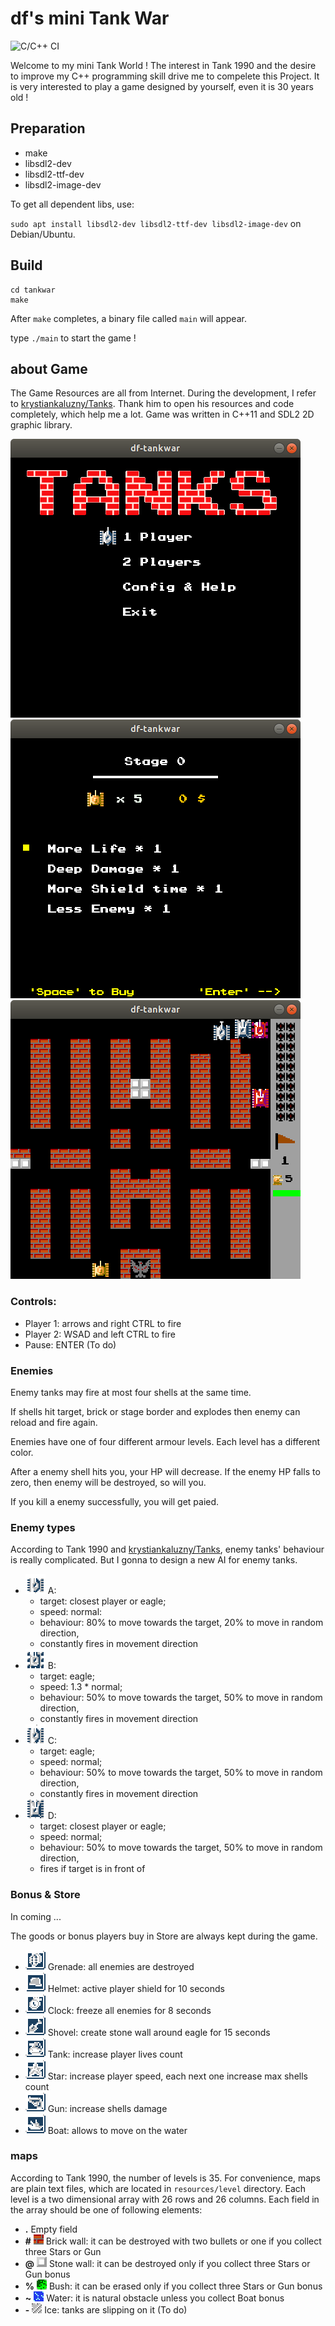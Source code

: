 # df's mini Tank War

![C/C++ CI](https://github.com/dingfen/TankWar/workflows/C/C++%20CI/badge.svg)

Welcome to my mini Tank World ! The interest in Tank 1990 and the desire to improve my C++ programming skill drive me to compelete this Project. It is very interested to play a game designed by yourself, even it is 30 years old !

## Preparation

 - make
 - libsdl2-dev
 - libsdl2-ttf-dev
 - libsdl2-image-dev

To get all dependent libs, use:

`sudo apt install libsdl2-dev libsdl2-ttf-dev libsdl2-image-dev` on Debian/Ubuntu.

## Build

```shell
cd tankwar
make
```

After `make` completes, a binary file called `main` will appear.

type `./main` to start the game !

## about Game

The Game Resources are all from Internet. During the development, I refer to [krystiankaluzny/Tanks](https://github.com/krystiankaluzny/Tanks). Thank him to open his resources and code completely, which help me a lot. Game was written in C++11 and SDL2 2D graphic library.

![Start menu](resources/img/start.png)
![Start Store](resources/img/start_1.png)
![Stage one](resources/img/stage_1.png)

### Controls:

 - Player 1: arrows and right CTRL to fire
 - Player 2: WSAD and left CTRL to fire
 - Pause: ENTER (To do)

### Enemies
Enemy tanks may fire at most four shells at the same time.

If shells hit target, brick or stage border and explodes then enemy can reload and fire again.

Enemies have one of four different armour levels. Each level has a different color.

After a enemy shell hits you, your HP will decrease.
If the enemy HP falls to zero, then enemy will be destroyed, so will you.

If you kill a enemy successfully, you will get paied.

### Enemy types

According to Tank 1990 and [krystiankaluzny/Tanks](https://github.com/krystiankaluzny/Tanks), enemy tanks' behaviour is really complicated. But I gonna to design a new AI for enemy tanks. 

 - ![Enemy A](resources/img/enemy_a.png) A:
    - target: closest player or eagle; 
    - speed: normal: 
    - behaviour: 80% to move towards the target, 20% to move in random direction,
    - constantly fires in movement direction
 - ![Enemy B](resources/img/enemy_b.png) B: 
    - target: eagle; 
    - speed: 1.3 * normal; 
    - behaviour: 50% to move towards the target, 50% to move in random direction, 
    - constantly fires in movement direction
 - ![Enemy C](resources/img/enemy_c.png) C: 
    - target: eagle; 
    - speed: normal;
    - behaviour: 50% to move towards the target, 50% to move in random direction, 
    - constantly fires in movement direction
 - ![Enemy D](resources/img/enemy_d.png) D:
    - target: closest player or eagle;
    - speed: normal;
    - behaviour: 50% to move towards the target, 50% to move in random direction,
    - fires if target is in front of

### Bonus & Store

In coming ...

The goods or bonus players buy in Store are always kept during the game.

 - ![Bonus grenade](resources/img/bonus_grenade.png) Grenade: all enemies are destroyed
 - ![Bonus helmet](resources/img/bonus_helmet.png) Helmet: active player shield for 10 seconds
 - ![Bonus clock](resources/img/bonus_clock.png) Clock: freeze all enemies for 8 seconds
 - ![Bonus shovel](resources/img/bonus_shovel.png) Shovel: create stone wall around eagle for 15 seconds
 - ![Bonus tank](resources/img/bonus_tank.png) Tank: increase player lives count 
 - ![Bonus star](resources/img/bonus_star.png) Star: increase player speed, each next one increase max shells count
 - ![Bonus gun](resources/img/bonus_gun.png) Gun: increase shells damage
 - ![Bonus boat](resources/img/bonus_boat.png) Boat: allows to move on the water

### maps

According to Tank 1990, the number of levels is 35. For convenience, maps are plain text files, which are located in `resources/level` directory.
Each level is a two dimensional array with 26 rows and 26 columns.
Each field in the array should be one of following elements:

 - **.** Empty field
 - **#** ![Brick wall](resources/img/brick.png) Brick wall: it can be destroyed with two bullets or one if you collect three Stars or Gun
 - **@** ![Stone wall](resources/img/stone.png) Stone wall: it can be destroyed only if you collect three Stars or Gun bonus
 - **%** ![Bush](resources/img/bush.png) Bush: it can be erased only if you collect three Stars or Gun bonus
 - **~** ![Water](resources/img/water.png) Water: it is natural obstacle unless you collect Boat bonus
 - **-** ![Ice](resources/img/ice.png) Ice: tanks are slipping on it (To do)

